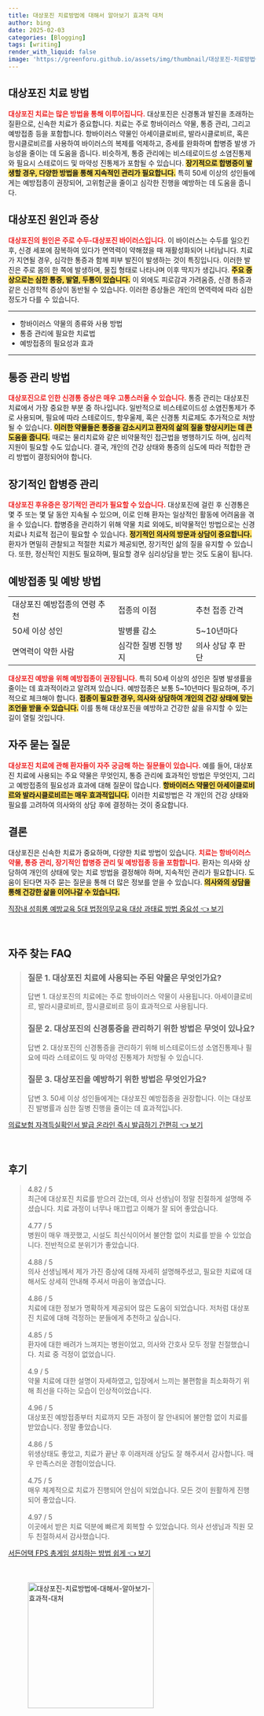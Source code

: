 ```yaml
---
title: 대상포진 치료방법에 대해서 알아보기 효과적 대처
author: bing
date: 2025-02-03
categories: [Blogging]
tags: [writing]
render_with_liquid: false
image: 'https://greenforu.github.io/assets/img/thumbnail/대상포진-치료방법에-대해서-알아보기-효과적-대처.webp'
---
```



<h2 id='대상포진_치료_방법'>대상포진 치료 방법</h2>

<p><b><span style="color: #ee2323;">대상포진 치료는 많은 방법을 통해 이루어집니다.</span></b> 대상포진은 신경통과 발진을 초래하는 질환으로, 신속한 치료가 중요합니다. 치료는 주로 항바이러스 약물, 통증 관리, 그리고 예방접종 등을 포함합니다. 항바이러스 약물인 아세이클로비르, 발라시클로비르, 혹은 팜시클로비르를 사용하여 바이러스의 복제를 억제하고, 증세를 완화하며 합병증 발생 가능성을 줄이는 데 도움을 줍니다. 비슷하게, 통증 관리에는 비스테로이드성 소염진통제와 필요시 스테로이드 및 마약성 진통제가 포함될 수 있습니다. <b><span style="background-color: #ffe066;">장기적으로 합병증이 발생할 경우, 다양한 방법을 통해 지속적인 관리가 필요합니다.</span></b> 특히 50세 이상의 성인들에게는 예방접종이 권장되어, 고위험군을 줄이고 심각한 진행을 예방하는 데 도움을 줍니다.</p>

<h2 id='대상포진_원인과_증상'>대상포진 원인과 증상</h2>

<p><b><span style="color: #ee2323;">대상포진의 원인은 주로 수두-대상포진 바이러스입니다.</span></b> 이 바이러스는 수두를 일으킨 후, 신경 세포에 잠복하여 있다가 면역력이 약해졌을 때 재활성화되어 나타납니다. 치료가 지연될 경우, 심각한 통증과 함께 피부 발진이 발생하는 것이 특징입니다. 이러한 발진은 주로 몸의 한 쪽에 발생하며, 물집 형태로 나타나며 이후 딱지가 생깁니다. <b><span style="background-color: #ffe066;">주요 증상으로는 심한 통증, 발열, 두통이 있습니다.</span></b> 이 외에도 피로감과 가려움증, 신경 통증과 같은 신경학적 증상이 동반될 수 있습니다. 이러한 증상들은 개인의 면역력에 따라 심한 정도가 다를 수 있습니다.</p>

<hr />

<ul>
    <li>항바이러스 약물의 종류와 사용 방법</li>
    <li>통증 관리에 필요한 치료법</li>
    <li>예방접종의 필요성과 효과</li>
</ul>

<hr />

<h2 id='통증_관리_방법'>통증 관리 방법</h2>

<p><b><span style="color: #ee2323;">대상포진으로 인한 신경통 증상은 매우 고통스러울 수 있습니다.</span></b> 통증 관리는 대상포진 치료에서 가장 중요한 부분 중 하나입니다. 일반적으로 비스테로이드성 소염진통제가 주로 사용되며, 필요에 따라 스테로이드, 항우울제, 혹은 신경통 치료제도 추가적으로 처방될 수 있습니다. <b><span style="background-color: #ffe066;">이러한 약물들은 통증을 감소시키고 환자의 삶의 질을 향상시키는 데 큰 도움을 줍니다.</span></b> 때로는 물리치료와 같은 비약물적인 접근법을 병행하기도 하며, 심리적 지원이 필요할 수도 있습니다. 결국, 개인의 건강 상태와 통증의 심도에 따라 적합한 관리 방법이 결정되어야 합니다.</p>

<h2 id='장기적인_합병증_관리'>장기적인 합병증 관리</h2>

<p><b><span style="color: #ee2323;">대상포진 후유증은 장기적인 관리가 필요할 수 있습니다.</span></b> 대상포진에 걸린 후 신경통은 몇 주 또는 몇 달 동안 지속될 수 있으며, 이로 인해 환자는 일상적인 활동에 어려움을 겪을 수 있습니다. 합병증을 관리하기 위해 약물 치료 외에도, 비약물적인 방법으로는 신경 치료나 치료적 접근이 필요할 수 있습니다. <b><span style="background-color: #ffe066;">정기적인 의사의 방문과 상담이 중요합니다.</span></b> 환자가 면밀히 관찰되고 적절한 치료가 제공되면, 장기적인 삶의 질을 유지할 수 있습니다. 또한, 정신적인 지원도 필요하며, 필요할 경우 심리상담을 받는 것도 도움이 됩니다.</p>

<h2 id='예방접종_및_예방방법'>예방접종 및 예방 방법</h2>

<table>
    <tr>
        <td>대상포진 예방접종의 연령 추천</td>
        <td>접종의 이점</td>
        <td>추천 접종 간격</td>
    </tr>
    <tr>
        <td>50세 이상 성인</td>
        <td>발병률 감소</td>
        <td>5~10년마다</td>
    </tr>
    <tr>
        <td>면역력이 약한 사람</td>
        <td>심각한 질병 진행 방지</td>
        <td>의사 상담 후 판단</td>
    </tr>
</table>

<p><b><span style="color: #ee2323;">대상포진 예방을 위해 예방접종이 권장됩니다.</span></b> 특히 50세 이상의 성인은 질병 발생률을 줄이는 데 효과적이라고 알려져 있습니다. 예방접종은 보통 5~10년마다 필요하며, 주기적으로 체크해야 합니다. <b><span style="background-color: #ffe066;">접종이 필요한 경우, 의사와 상담하여 개인의 건강 상태에 맞는 조언을 받을 수 있습니다.</span></b> 이를 통해 대상포진을 예방하고 건강한 삶을 유지할 수 있는 길이 열릴 것입니다.</p>

<h2 id='자주_묻는_질문'>자주 묻는 질문</h2>

<p><b><span style="color: #ee2323;">대상포진 치료에 관해 환자들이 자주 궁금해 하는 질문들이 있습니다.</span></b> 예를 들어, 대상포진 치료에 사용되는 주요 약물은 무엇인지, 통증 관리에 효과적인 방법은 무엇인지, 그리고 예방접종의 필요성과 효과에 대해 질문이 많습니다. <b><span style="background-color: #ffe066;">항바이러스 약물인 아세이클로비르와 발라시클로비르는 매우 효과적입니다.</span></b> 이러한 치료방법은 각 개인의 건강 상태와 필요를 고려하여 의사와의 상담 후에 결정하는 것이 중요합니다.</p>

<h2 id='결론'>결론</h2>

<p>대상포진은 신속한 치료가 중요하며, 다양한 치료 방법이 있습니다. <b><span style="color: #ee2323;">치료는 항바이러스 약물, 통증 관리, 장기적인 합병증 관리 및 예방접종 등을 포함합니다.</span></b> 환자는 의사와 상담하여 개인의 상태에 맞는 치료 방법을 결정해야 하며, 지속적인 관리가 필요합니다. 도움이 된다면 자주 묻는 질문을 통해 더 많은 정보를 얻을 수 있습니다. <b><span style="background-color: #ffe066;">의사와의 상담을 통해 건강한 삶을 이어나갈 수 있습니다.</span></b></p>


<p><a class="click-button" title="직장내 성희롱 예방교육 5대 법정의무교육 대상 과태료 방법 중요성" href="https://greenforu.github.io/posts/%EC%A7%81%EC%9E%A5%EB%82%B4-%EC%84%B1%ED%9D%AC%EB%A1%B1-%EC%98%88%EB%B0%A9%EA%B5%90%EC%9C%A1-5%EB%8C%80-%EB%B2%95%EC%A0%95%EC%9D%98%EB%AC%B4%EA%B5%90%EC%9C%A1-%EB%8C%80%EC%83%81-%EA%B3%BC%ED%83%9C%EB%A3%8C-%EB%B0%A9%EB%B2%95-%EC%A4%91%EC%9A%94%EC%84%B1/" rel="dofollow">직장내 성희롱 예방교육 5대 법정의무교육 대상 과태료 방법 중요성 👈 보기</a></p><br>
<h2 id='자주_찾는_FAQ'>자주 찾는 FAQ</h2>
<div itemscope="" itemtype="https://schema.org/FAQPage"> 
<blockquote> 
<div itemscope="" itemprop="mainEntity" itemtype="https://schema.org/Question"> 
<h3 itemprop="name">질문 1. 대상포진 치료에 사용되는 주된 약물은 무엇인가요?</h3> 
<div itemscope="" itemprop="acceptedAnswer" itemtype="https://schema.org/Answer"> 
<span itemprop="text"> 
<p>답변 1. 대상포진의 치료에는 주로 항바이러스 약물이 사용됩니다. 아세이클로비르, 발라시클로비르, 팜시클로비르 등이 효과적으로 사용됩니다.</p> 
</span> 
</div> 
</div> 
<div itemscope="" itemprop="mainEntity" itemtype="https://schema.org/Question"> 
<h3 itemprop="name">질문 2. 대상포진의 신경통증을 관리하기 위한 방법은 무엇이 있나요?</h3> 
<div itemscope="" itemprop="acceptedAnswer" itemtype="https://schema.org/Answer"> 
<span itemprop="text"> 
<p>답변 2. 대상포진의 신경통증을 관리하기 위해 비스테로이드성 소염진통제나 필요에 따라 스테로이드 및 마약성 진통제가 처방될 수 있습니다.</p> 
</span> 
</div> 
</div> 
<div itemscope="" itemprop="mainEntity" itemtype="https://schema.org/Question"> 
<h3 itemprop="name">질문 3. 대상포진을 예방하기 위한 방법은 무엇인가요?</h3> 
<div itemscope="" itemprop="acceptedAnswer" itemtype="https://schema.org/Answer"> 
<span itemprop="text"> 
<p>답변 3. 50세 이상 성인들에게는 대상포진 예방접종을 권장합니다. 이는 대상포진 발병률과 심한 질병 진행을 줄이는 데 효과적입니다.</p> 
</span> 
</div> 
</div> 
</blockquote> 
</div>
<p><a class="click-button" title="의료보험 자격득실확인서 발급 온라인 즉시 발급하기 간편히" href="https://greenforu.github.io/posts/%EC%9D%98%EB%A3%8C%EB%B3%B4%ED%97%98-%EC%9E%90%EA%B2%A9%EB%93%9D%EC%8B%A4%ED%99%95%EC%9D%B8%EC%84%9C-%EB%B0%9C%EA%B8%89-%EC%98%A8%EB%9D%BC%EC%9D%B8-%EC%A6%89%EC%8B%9C-%EB%B0%9C%EA%B8%89%ED%95%98%EA%B8%B0-%EA%B0%84%ED%8E%B8%ED%9E%88/" rel="dofollow">의료보험 자격득실확인서 발급 온라인 즉시 발급하기 간편히 👈 보기</a></p><br>
<h2 id='후기'>후기</h2>
<div itemscope itemtype="https://schema.org/Product">
  <blockquote>
  <div itemprop="review" itemscope itemtype="https://schema.org/Review">
      <div itemprop="reviewRating" itemscope itemtype="https://schema.org/Rating"> <span itemprop="ratingValue">4.82</span> / <span itemprop="bestRating">5</span> </div>
      <span itemprop="reviewBody">최근에 대상포진 치료를 받으러 갔는데, 의사 선생님이 정말 친절하게 설명해 주셨습니다. 치료 과정이 너무나 매끄럽고 이해가 잘 되어 좋았습니다.</span>
  </div>
  <br>
  <div itemprop="review" itemscope itemtype="https://schema.org/Review">
      <div itemprop="reviewRating" itemscope itemtype="https://schema.org/Rating"> <span itemprop="ratingValue">4.77</span> / <span itemprop="bestRating">5</span> </div>
      <span itemprop="reviewBody">병원이 매우 깨끗했고, 시설도 최신식이어서 불안함 없이 치료를 받을 수 있었습니다. 전반적으로 분위기가 좋았습니다.</span>
  </div>
  <br>
  <div itemprop="review" itemscope itemtype="https://schema.org/Review">
      <div itemprop="reviewRating" itemscope itemtype="https://schema.org/Rating"> <span itemprop="ratingValue">4.88</span> / <span itemprop="bestRating">5</span> </div>
      <span itemprop="reviewBody">의사 선생님께서 제가 가진 증상에 대해 자세히 설명해주셨고, 필요한 치료에 대해서도 상세히 안내해 주셔서 마음이 놓였습니다.</span>
  </div>
  <br>
  <div itemprop="review" itemscope itemtype="https://schema.org/Review">
      <div itemprop="reviewRating" itemscope itemtype="https://schema.org/Rating"> <span itemprop="ratingValue">4.86</span> / <span itemprop="bestRating">5</span> </div>
      <span itemprop="reviewBody">치료에 대한 정보가 명확하게 제공되어 많은 도움이 되었습니다. 저처럼 대상포진 치료에 대해 걱정하는 분들에게 추천하고 싶습니다.</span>
  </div>
  <br>
  <div itemprop="review" itemscope itemtype="https://schema.org/Review">
      <div itemprop="reviewRating" itemscope itemtype="https://schema.org/Rating"> <span itemprop="ratingValue">4.85</span> / <span itemprop="bestRating">5</span> </div>
      <span itemprop="reviewBody">환자에 대한 배려가 느껴지는 병원이었고, 의사와 간호사 모두 정말 친절했습니다. 치료 중 걱정이 없었습니다.</span>
  </div>
  <br>
  <div itemprop="review" itemscope itemtype="https://schema.org/Review">
      <div itemprop="reviewRating" itemscope itemtype="https://schema.org/Rating"> <span itemprop="ratingValue">4.9</span> / <span itemprop="bestRating">5</span> </div>
      <span itemprop="reviewBody">약물 치료에 대한 설명이 자세하였고, 입장에서 느끼는 불편함을 최소화하기 위해 최선을 다하는 모습이 인상적이었습니다.</span>
  </div>
  <br>
  <div itemprop="review" itemscope itemtype="https://schema.org/Review">
      <div itemprop="reviewRating" itemscope itemtype="https://schema.org/Rating"> <span itemprop="ratingValue">4.96</span> / <span itemprop="bestRating">5</span> </div>
      <span itemprop="reviewBody">대상포진 예방접종부터 치료까지 모든 과정이 잘 안내되어 불안함 없이 치료를 받았습니다. 정말 좋았습니다.</span>
  </div>
  <br>
  <div itemprop="review" itemscope itemtype="https://schema.org/Review">
      <div itemprop="reviewRating" itemscope itemtype="https://schema.org/Rating"> <span itemprop="ratingValue">4.86</span> / <span itemprop="bestRating">5</span> </div>
      <span itemprop="reviewBody">위생상태도 좋았고, 치료가 끝난 후 이래저래 상담도 잘 해주셔서 감사합니다. 매우 만족스러운 경험이었습니다.</span>
  </div>
  <br>
  <div itemprop="review" itemscope itemtype="https://schema.org/Review">
      <div itemprop="reviewRating" itemscope itemtype="https://schema.org/Rating"> <span itemprop="ratingValue">4.75</span> / <span itemprop="bestRating">5</span> </div>
      <span itemprop="reviewBody">매우 체계적으로 치료가 진행되어 안심이 되었습니다. 모든 것이 원활하게 진행되어 좋았습니다.</span>
  </div>
  <br>
  <div itemprop="review" itemscope itemtype="https://schema.org/Review">
      <div itemprop="reviewRating" itemscope itemtype="https://schema.org/Rating"> <span itemprop="ratingValue">4.97</span> / <span itemprop="bestRating">5</span> </div>
      <span itemprop="reviewBody">이곳에서 받은 치료 덕분에 빠르게 회복할 수 있었습니다. 의사 선생님과 직원 모두 친절하셔서 감사했습니다.</span>
  </div>
  </blockquote>
</div>
<p><a class="click-button" title="서든어택 FPS 총게임 설치하는 방법 쉽게" href="https://greenforu.github.io/posts/%EC%84%9C%EB%93%A0%EC%96%B4%ED%83%9D-FPS-%EC%B4%9D%EA%B2%8C%EC%9E%84-%EC%84%A4%EC%B9%98%ED%95%98%EB%8A%94-%EB%B0%A9%EB%B2%95-%EC%89%BD%EA%B2%8C/" rel="dofollow">서든어택 FPS 총게임 설치하는 방법 쉽게 👈 보기</a></p><br>
<figure class="image"><img src="https://greenforu.github.io/assets/img/thumbnail/대상포진-치료방법에-대해서-알아보기-효과적-대처.webp" alt="대상포진-치료방법에-대해서-알아보기-효과적-대처" width="256" height="256"></figure>